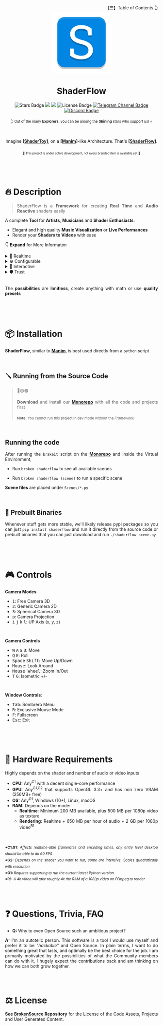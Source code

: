<div align="right">
【☰】Table of Contents 👆
</div>

<div align="justify">

<div align="center">
  <img src="./ShaderFlow/Resources/ShaderFlow.png" width="200">

  <h1>ShaderFlow</h1>

  <img src="https://img.shields.io/github/stars/BrokenSource/ShaderFlow?style=flat" alt="Stars Badge"/>
  <img src="https://img.shields.io/endpoint?url=https%3A%2F%2Fhits.dwyl.com%2FBrokenSource%2FShaderFlow.json%3Fshow%3Dunique&label=Visitors&color=blue"/>
  <img src="https://img.shields.io/endpoint?url=https%3A%2F%2Fhits.dwyl.com%2FBrokenSource%2FShaderFlow.json&label=Page%20Views&color=blue"/>
  <img src="https://img.shields.io/github/license/BrokenSource/ShaderFlow?color=blue" alt="License Badge"/>
  <a href="https://t.me/brokensource">
    <img src="https://img.shields.io/badge/Telegram-Channel-blue?logo=telegram" alt="Telegram Channel Badge"/>
  </a>
  <a href="https://discord.gg/KjqvcYwRHm">
    <img src="https://img.shields.io/discord/1184696441298485370?label=Discord&color=blue" alt="Discord Badge"/>
  </a>

  <sub> 👆 Out of the many **Explorers**, you can be among the **Shining** stars who support us! ⭐️ </sub>

  <br>

  Imagine **[**[**ShaderToy**](https://www.shadertoy.com)**]**, on a **[**[**Manim**](https://github.com/3b1b/manim)**]**-like Architecture. That's **[**[**ShaderFlow**](https://github.com/BrokenSource/ShaderFlow)**]**.

  <sub><sub>🚧 This project is under active development, not every branded item is available yet 🚧</sub></sub>
</div>



<br>
<br>
<br>

# 🔥 Description

> ShaderFlow is a **Framework** for creating **Real Time** and **Audio Reactive** shaders easily

A complete **Tool** for **Artists**, **Musicians** and **Shader Enthusiasts**:

- Elegant and high quality **Music Visualization** or **Live Performances**
- Render your **Shaders to Videos** with ease

👇 **Expand** for More Informaton

<details>
<summary>🔱 Realtime</summary>

  ### 🔱 Realtime
  - **Dynamics**: Bring soul to your shaders with physics-like animations
  - **Audio Reactive**: Use music to drive the visuals
  - **Live music**: Real time professional video

<br>
</details>

<details>
<summary>⚙️ Configurable</summary>

  ### ⚙️ Configurable
  - **Manim-like**: Make your own complex pipeline and shaders
  - **Presets**: Community made awesome shaders
  - **Timeline**: Animate your shaders with easy keyframes

<br>
</details>

<details>
<summary>🎨 Interactive</summary>

  ### 🎨 Interactive
  - **Create and render** shaders easily, explore them with an interactive window
  - **Camera 2D and 3D**: Explore your scene in multiple dimensions
  - **360° Videos**: Render shaders to 360° videos or Virtual Reality univision

<br>
</details>

<details>
<summary>🛡️ Trust</summary>

  ### 🛡️ Trust
  - **Quality First**: Any resolution, framerate, bitrate, supersampling
  - **No Watermarks**: Non intrusive experience, **user first**
  - **Cross Platform**: Windows, Linux and MacOS
  - **Open Source**: Trust and transparency
<br>
</details>

<br>

The **possibilities** are **limitless**, create anything with math or use **quality presets**


<br>
<br>
<br>

# 📦 Installation

**ShaderFlow**, similar to [**Manim**](https://github.com/3b1b/manim), is best used directly from a `python` script


<br>

## 🪛 Running from the Source Code

> 🔴🟡🟢
>
> **Download** and install our [**Monorepo**](https://github.com/BrokenSource/BrokenSource#-running-from-the-source-code) with all the code and projects first
>
> <sub><b>Note:</b> You cannot run this project in dev mode without the <i>Framework!</i></sub>

<br>

## Running the code

After running the `brakeit` script on the [**Monorepo**](https://github.com/BrokenSource/BrokenSource#-running-from-the-source-code) and inside the Virtual Environment,

- Run `broken shaderflow` to see all available scenes

- Run `broken shaderflow (scene)` to run a specific scene

**Scene files** are placed under `Scenes/*.py`


<br>

## 🔮 Prebuilt Binaries
Whenever stuff gets more stable, we'll likely release pypi packages so you can just `pip install shaderflow` and run it directly from the source code or prebuilt binaries that you can just download and run `./shaderflow scene.py`


<br>
<br>
<br>

# 🎮 Controls

**Camera Modes**
- <kbd>1</kbd>: Free Camera 3D
- <kbd>2</kbd>: Generic Camera 2D
- <kbd>3</kbd>: Spherical Camera 3D
- <kbd>p</kbd>: Camera Projection
- <kbd>i</kbd> <kbd>j</kbd> <kbd>k</kbd> <kbd>l</kbd>: UP Axis (x, y, z)


<br>

**Camera Controls**
- <kbd>W</kbd> <kbd>A</kbd> <kbd>S</kbd> <kbd>D</kbd>: Move
- <kbd>Q</kbd> <kbd>E</kbd>: Roll
- <kbd>Space</kbd> <kbd>Shift</kbd>: Move Up/Down
- <kbd>Mouse</kbd>: Look Around
- <kbd>Mouse Wheel</kbd>: Zoom In/Out
- <kbd>T</kbd> <kbd>G</kbd>: Isometric +/-

<br>

**Window Controls**:
- <kbd>Tab</kbd>: Sombrero Menu
- <kbd>R</kbd>: Exclusive Mouse Mode
- <kbd>F</kbd>: Fullscreen
- <kbd>Esc</kbd>: Exit

<br>
<br>
<br>

# 🚧 Hardware Requirements
Highly depends on the shader and number of audio or video inputs
- **CPU:** Any<sup>C1</sup> with a decent single-core performance
- **GPU:** Any<sup>G1,G2</sup> that supports OpenGL 3.3+ and has non zero VRAM (256MB+ free)
- **OS:** Any<sup>O1</sup>, Windows (10+), Linux, macOS
- **RAM:** Depends on the mode:
  - **Realtime**: Minimum 200 MB available, plus 500 MB per 1080p video as texture
  - **Rendering**: Realtime + 650 MB per hour of audio + 2 GB per 1080p video<sup>R1</sup>

<br>

<sub><b>*C1,G1:</b> <i>Affects realtime-able framerates and encoding times, any entry level desktop should be able to do 60 FPS</i></sub>
<br>
<sub><b>*G2:</b> <i>Depends on the shader you want to run, some are intensive. Scales quadratically with resolution</i></sub>
<br>
<sub><b>*O1:</b> <i>Requires supporting to run the current latest Python version</i></sub>
<br>
<sub><b>*R1:</b> <i>A 4k video will take roughly 4x the RAM of a 1080p video on FFmpeg to render</i></sub>


<br>
<br>

# ❓ Questions, Trivia, FAQ

- **Q:** Why to even Open Source such an ambitious project?

**A:** I'm an autotelic person. This software is a tool I would use myself and prefer it to be _"hackable"_ and Open Source. In plain terms, I want to do something great that lasts, and optimally be the best choice for the job. I am primarily motivated by the possibilities of what the Community members can do with it, I hugely expect the contributions back and am thinking on how we can both grow together.


<br>
<br>

# ⚖️ License

**See [BrokenSource](https://github.com/BrokenSource/BrokenSource) Repository** for the License of the Code Assets, Projects and User Generated Content.

</div>